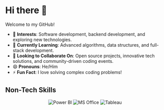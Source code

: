 # Hi there 👋

Welcome to my GitHub!

- 👀 **Interests**: Software development, backend development, and exploring new technologies.
- 🌱 **Currently Learning**: Advanced algorithms, data structures, and full-stack development.
- 💞️ **Looking to Collaborate On**: Open source projects, innovative tech solutions, and community-driven coding events.
- 😄 **Pronouns**: He/Him
- ⚡ **Fun Fact**: I love solving complex coding problems!

## Non-Tech Skills
<p align="center">
  <img src="https://img.shields.io/badge/Power_BI-F2C811?style=for-the-badge&logo=powerbi&logoColor=black" alt="Power BI" />
  <img src="https://img.shields.io/badge/MS_Office-D83B01?style=for-the-badge&logo=microsoft-office&logoColor=white" alt="MS Office" />
  <img src="https://img.shields.io/badge/Tableau-E97627?style=for-the-badge&logo=tableau&logoColor=white" alt="Tableau" />
</p>
